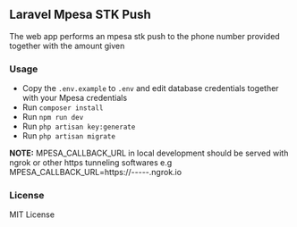 ## Laravel Mpesa STK Push

The web app performs an mpesa stk push to the phone number provided together with the amount given

### Usage

-   Copy the `.env.example` to `.env` and edit database credentials together with your Mpesa credentials
-   Run `composer install`
-   Run `npm run dev`
-   Run `php artisan key:generate`
-   Run `php artisan migrate`

**NOTE:** MPESA_CALLBACK_URL in local development should be served with ngrok or other https tunneling softwares
e.g MPESA_CALLBACK_URL=https://-----.ngrok.io

### License

MIT License
